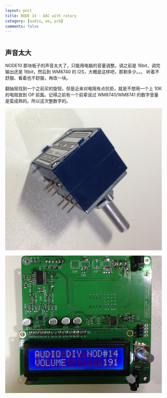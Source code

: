 ```yaml
---
layout: post
title: NODE 14 - DAC with rotary
category: [audio, ee, pcb]
comments: false
---
```


```
```

## 声音太大

NODE10 那块板子的声音太大了，只能用电脑的音量调整。调之前是 16bit，调完输出还是 16bit，然后到 WM8740 的 I2S，大概是这样吧，那剩多少。。。 听着不舒服、看着也不舒服，再改一块。

翻抽屉找到一个之前买的旋钮，但是近来对电阻有点抗拒，就是不想用一个上 10K 的电阻放到 OP 前面。记得之前有一个前辈说过 WM8740/WM8741 的数字音量是蛮成熟的。所以这次整数字的。


![w800](/images/node14/IMG_3462.JPG)

![w800](/images/node14/IMG_3464.JPG)


